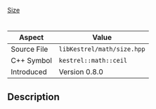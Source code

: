 [Size](index.md)
# 
| Aspect | Value |
| --- | --- |
| Source File | `libKestrel/math/size.hpp` |
| C++ Symbol | `kestrel::math::ceil` |
| Introduced | Version 0.8.0 |
## Description
